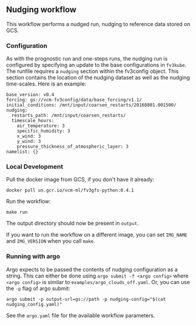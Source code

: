 ## Nudging workflow

This workflow performs a nudged run, nudging to reference data stored on GCS.


### Configuration

As with the prognostic run and one-steps runs, the nudging run is configured
by specifying an update to the base configurations in `fv3kube`. The runfile
requires a `nudging` section within the fv3config object. This section
contains the location of the nudging dataset as well as the nudging
time-scales. Here is an example:
```
base_version: v0.4
forcing: gs://vcm-fv3config/data/base_forcing/v1.1/
initial_conditions: /mnt/input/coarsen_restarts/20160801.001500/
nudging:
  restarts_path: /mnt/input/coarsen_restarts/
  timescale_hours:
    air_temperature: 3
    specific_humidity: 3
    x_wind: 3
    y_wind: 3
    pressure_thickness_of_atmospheric_layer: 3
namelist: {}
```


### Local Development

Pull the docker image from GCS, if you don't have it already:

    docker pull us.gcr.io/vcm-ml/fv3gfs-python:0.4.1

Run the workflow:

    make run

The output directory should now be present in `output`.

If you want to run the workflow on a different image, you can set `IMG_NAME`
and `IMG_VERSION` when you call `make`.

### Running with argo


Argo expects to be passed the contents of nudging configuration as a string.
This can either be done using `argo submit -f <argo config>` where `<argo
config>` is similar to `examples/argo_clouds_off.yaml`. Or, you can use the
`-p` flag of argo submit:

    argo submit -p output-url=gs://path -p nudging-config="$(cat nudging_config.yaml)"

See the `argo.yaml` file for the available workflow parameters.
